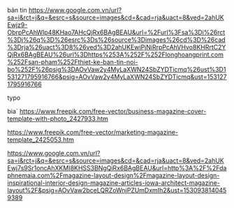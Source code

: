 bản tin
https://www.google.com.vn/url?sa=i&rct=j&q=&esrc=s&source=images&cd=&cad=rja&uact=8&ved=2ahUKEwjz9-ObrpPcAhWIp48KHao7AHcQjRx6BAgBEAU&url=%2Furl%3Fsa%3Di%26rct%3Dj%26q%3D%26esrc%3Ds%26source%3Dimages%26cd%3D%26cad%3Drja%26uact%3D8%26ved%3D2ahUKEwiPjNiRrpPcAhVHvo8KHRrtC2YQjRx6BAgBEAU%26url%3Dhttps%253A%252F%252Flonghoangprint.com%252Fsan-pham%252Fthiet-ke-ban-tin-noi-bo%252F%26psig%3DAOvVaw2y4MyLaXWN24SbZYDTicmq%26ust%3D1531271795916766&psig=AOvVaw2y4MyLaXWN24SbZYDTicmq&ust=1531271795916766

typo


bia`
https://www.freepik.com/free-vector/business-magazine-cover-template-with-photo_2427933.htm

https://www.freepik.com/free-vector/marketing-magazine-template_2425053.htm


https://www.google.com.vn/url?sa=i&rct=j&q=&esrc=s&source=images&cd=&cad=rja&uact=8&ved=2ahUKEwj7s9Sr1oncAhXKMI8KHSS3BNgQjRx6BAgBEAU&url=http%3A%2F%2Fdaphnemaia.com%2Fmagazine-layout-design%2Fmagazine-layout-design-inspirational-interior-design-magazine-articles-iowa-architect-magazine-layout%2F&psig=AOvVaw2bceLQRZoWnjPZUmDxmIh2&ust=1530938140459389


